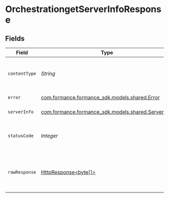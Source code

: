# OrchestrationgetServerInfoResponse


## Fields

| Field                                                                                                                    | Type                                                                                                                     | Required                                                                                                                 | Description                                                                                                              |
| ------------------------------------------------------------------------------------------------------------------------ | ------------------------------------------------------------------------------------------------------------------------ | ------------------------------------------------------------------------------------------------------------------------ | ------------------------------------------------------------------------------------------------------------------------ |
| `contentType`                                                                                                            | *String*                                                                                                                 | :heavy_check_mark:                                                                                                       | HTTP response content type for this operation                                                                            |
| `error`                                                                                                                  | [com.formance.formance_sdk.models.shared.Error](../../models/shared/Error.md)                                            | :heavy_minus_sign:                                                                                                       | General error                                                                                                            |
| `serverInfo`                                                                                                             | [com.formance.formance_sdk.models.shared.ServerInfo](../../models/shared/ServerInfo.md)                                  | :heavy_minus_sign:                                                                                                       | Server information                                                                                                       |
| `statusCode`                                                                                                             | *Integer*                                                                                                                | :heavy_check_mark:                                                                                                       | HTTP response status code for this operation                                                                             |
| `rawResponse`                                                                                                            | [HttpResponse<byte[]>](https://docs.oracle.com/en/java/javase/11/docs/api/java.net.http/java/net/http/HttpResponse.html) | :heavy_minus_sign:                                                                                                       | Raw HTTP response; suitable for custom response parsing                                                                  |